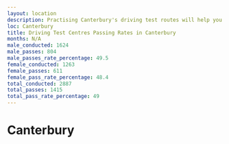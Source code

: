 ```yaml
---
layout: location
description: Practising Canterbury's driving test routes will help you become more confident in your gear-changing abilities.
loc: Canterbury
title: Driving Test Centres Passing Rates in Canterbury
months: N/A
male_conducted: 1624
male_passes: 804
male_passes_rate_percentage: 49.5
female_conducted: 1263
female_passes: 611
female_pass_rate_percentage: 48.4
total_conducted: 2887
total_passes: 1415
total_pass_rate_percentage: 49
---
```


# Canterbury
